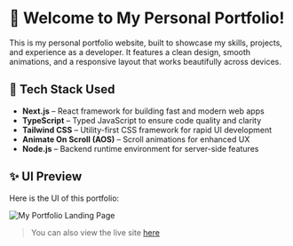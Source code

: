 # 🌟 Welcome to My Personal Portfolio!

This is my personal portfolio website, built to showcase my skills, projects, and experience as a developer. It features a clean design, smooth animations, and a responsive layout that works beautifully across devices.

## 🚀 Tech Stack Used

- **Next.js** – React framework for building fast and modern web apps
- **TypeScript** – Typed JavaScript to ensure code quality and clarity
- **Tailwind CSS** – Utility-first CSS framework for rapid UI development
- **Animate On Scroll (AOS)** – Scroll animations for enhanced UX
- **Node.js** – Backend runtime environment for server-side features

## ✨ UI Preview

Here is the UI of this portfolio:

![My Portfolio Landing Page](/assets/image/UI-HOME.png)

> You can also view the live site [here](https://personal-app-ronald-plvlqv8wd-ronaldgustavos-projects.vercel.app) <!-- Ganti dengan link kamu -->

